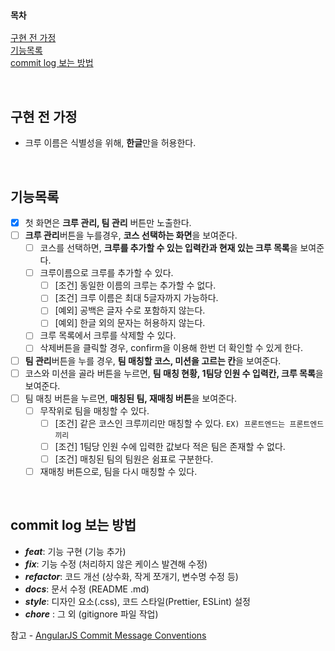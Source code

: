 ### `목차`

[구현 전 가정](#구현-전-가정)  
[기능목록](#기능목록)  
[commit log 보는 방법](#commit-log-보는-방법)

<br>

## 구현 전 가정

- 크루 이름은 식별성을 위해, **한글**만을 허용한다.

<br>

## 기능목록

- [x] 첫 화면은 **크루 관리, 팀 관리** 버튼만 노출한다.
- [ ] **크루 관리**버튼을 누를경우, **코스 선택하는 화면**을 보여준다.
  - [ ] 코스를 선택하면, **크루를 추가할 수 있는 입력칸과 현재 있는 크루 목록**을 보여준다.
  - [ ] 크루이름으로 크루를 추가할 수 있다.
    - [ ] [조건] 동일한 이름의 크루는 추가할 수 없다.
    - [ ] [조건] 크루 이름은 최대 5글자까지 가능하다.
    - [ ] [예외] 공백은 글자 수로 포함하지 않는다.
    - [ ] [예외] 한글 외의 문자는 허용하지 않는다.
  - [ ] 크루 목록에서 크루를 삭제할 수 있다.
  - [ ] 삭제버튼을 클릭할 경우, confirm을 이용해 한번 더 확인할 수 있게 한다.
- [ ] **팀 관리**버튼을 누를 경우, **팀 매칭할 코스, 미션을 고르는 칸**을 보여준다.
- [ ] 코스와 미션을 골라 버튼을 누르면, **팀 매칭 현황, 1팀당 인원 수 입력칸, 크루 목록**을 보여준다.
- [ ] 팀 매칭 버튼을 누르면, **매칭된 팀, 재매칭 버튼**을 보여준다.
  - [ ] 무작위로 팀을 매칭할 수 있다.
    - [ ] [조건] 같은 코스인 크루끼리만 매칭할 수 있다. `EX) 프론트엔드는 프론트엔드 끼리`
    - [ ] [조건] 1팀당 인원 수에 입력한 값보다 적은 팀은 존재할 수 없다.
    - [ ] [조건] 매칭된 팀의 팀원은 쉼표로 구분한다.
  - [ ] 재매칭 버튼으로, 팀을 다시 매칭할 수 있다.

<br>

## commit log 보는 방법

- **_feat_**: 기능 구현 (기능 추가)
- **_fix_**: 기능 수정 (처리하지 않은 케이스 발견해 수정)
- **_refactor_**: 코드 개선 (상수화, 작게 쪼개기, 변수명 수정 등)
- **_docs_**: 문서 수정 (README .md)
- **_style_**: 디자인 요소(.css), 코드 스타일(Prettier, ESLint) 설정
- **_chore_** : 그 외 (gitignore 파일 작업)

참고 - [AngularJS Commit Message Conventions](https://gist.github.com/stephenparish/9941e89d80e2bc58a153#allowed-type)
